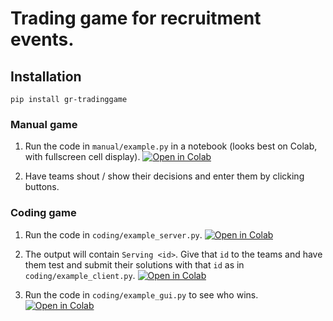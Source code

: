 # Trading game for recruitment events. 

## Installation

`pip install gr-tradinggame`

### Manual game

1. Run the code in `manual/example.py` in a notebook (looks best on Colab, with fullscreen cell display). [![Open in Colab](https://colab.research.google.com/assets/colab-badge.svg)](https://colab.research.google.com/github/soerenwolfers/gr_tradinggame/blob/main/notebooks/example_manual.ipynb)

2. Have teams shout / show their decisions and enter them by clicking buttons. 

### Coding game

1. Run the code in `coding/example_server.py`. [![Open in Colab](https://colab.research.google.com/assets/colab-badge.svg)](https://colab.research.google.com/github/soerenwolfers/gr_tradinggame/blob/main/notebooks/example_server.ipynb)



2. The output will contain `Serving <id>`. Give that `id` to the teams and have them test and submit their solutions with that `id` as in `coding/example_client.py`. [![Open in Colab](https://colab.research.google.com/assets/colab-badge.svg)](https://colab.research.google.com/github/soerenwolfers/gr_tradinggame/blob/main/notebooks/example_clients.ipynb)

3. Run the code in `coding/example_gui.py` to see who wins. [![Open in Colab](https://colab.research.google.com/assets/colab-badge.svg)](https://colab.research.google.com/github/soerenwolfers/gr_tradinggame/blob/main/notebooks/example_gui.ipynb)




